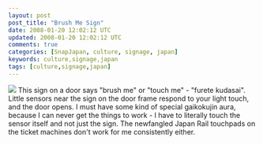 ```yaml
---           
layout: post
post_title: "Brush Me Sign"
date: 2008-01-20 12:02:12 UTC
updated: 2008-01-20 12:02:12 UTC
comments: true
categories: [SnapJapan, culture, signage, japan]
keywords: culture,signage,japan
tags: [culture,signage,japan]
---
```

 
[<img class="right" src="http://farm3.static.flickr.com/2318/2196806162_f9b2c1f81d_m.jpg" />](http://www.flickr.com/photos/81796435@N00/2196806162/) This sign on a door says "brush me" or "touch me" - "furete kudasai". Little sensors near the sign on the door frame respond to your light touch, and the door opens. I must have some kind of special gaikokujin aura, because I can never get the things to work - I have to literally touch the sensor itself and not just the sign. The newfangled Japan Rail touchpads on the ticket machines don't work for me consistently either.<br /><br /><br /><br /><br /><br /><br />
